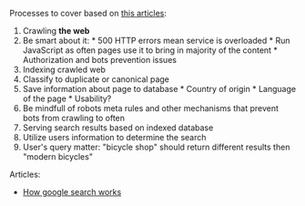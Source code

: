 Processes to cover based on [this articles][1]:
1. Crawling **the web**
  1. Be smart about it:
    * 500 HTTP errors mean service is overloaded
    * Run JavaScript as often pages use it to bring in majority of the content
    * Authorization and bots prevention issues
2. Indexing crawled web
  1. Classify to duplicate or canonical page
  2. Save information about page to database
    * Country of origin
    * Language of the page
    * Usability?
  3. Be mindfull of robots meta rules and other mechanisms that prevent bots from crawling to often
3. Serving search results based on indexed database
  1. Utilize users information to determine the search
  2. User's query matter: "bicycle shop" should return different results then "modern bicycles"

Articles:
* [How google search works][1]

[1]: <https://developers.google.com/search/docs/fundamentals/how-search-works> "How google search works article by google"
